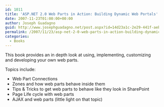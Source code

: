 ```yaml
---
id: 1011
title: 'ASP.NET 2.0 Web Parts in Action: Building Dynamic Web Portals'
date: 2007-11-23T01:00:00+00:00
author: Joseph Guadagno
guid: http://www.josephguadagno.net/post.aspx?id=14d23a1c-2e29-441f-aeb6-b3a8babfb6d0
permalink: /2007/11/23/asp-net-2-0-web-parts-in-action-building-dynamic-web-portals/
categories:
  - Books
---
```

This book provides an in depth look at using, implementing, customizing and developing your own web parts.

Topics include:

* Web Part Connections
* Zones and how web parts behave inside them
* Tips & Tricks to get web parts to behave like they look in SharePoint
* Page Life cycle with web parts
* AJAX and web parts (little light on that topic)
